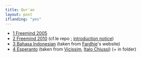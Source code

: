 ```yaml
---
title: Qur'an
layout: post
iflanding: "yes"
---
```


 - [1 Freemind 2005](quran/1-Free-Minds-2005/Freemind)
 - [2 Freemind 2010](quran/2-Free-Minds-2010/Freemind) (cf.le repo ; [introduction notice](http://www.free-minds.org/index.php/quran))
 - [3 Bahasa Indonesian](quran/3-Bahasa-Indonesia/Bahasa) (taken from [Fardhie](http://www.fardhie.com/alquran/hadits/)'s website)
 - [4 Esperanto](quran/4-Esperanto/Esperanto) (taken from [Vicissim](http://vicissim.altervista.org/CML-CL1/COR-ESPIT-WORD-testointerocontinuo-A1.htm), [Italo Chiussi](https://www.alislam.org/quran/Holy-Quran-Esperanto.pdf)) (+ in folder)



